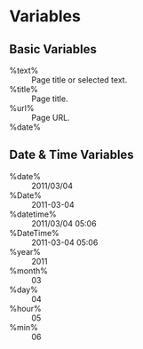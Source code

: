 Variables
====================

## Basic Variables
<dl id="dl-variables" class="variables">
  <dt>%text%</dt>
  <dd>Page title or selected text.</dd>
  <dt>%title%</dt>
  <dd>Page title.</dd>
  <dt>%url%</dt>
  <dd>Page URL.</dd>
  <dt>%date%</dt>
</dl>

## Date & Time Variables
<dl id="dl-variables" class="variables">
  <dt>%date%</dt>
  <dd>2011/03/04</dd>
  <dt>%Date%</dt>
  <dd>2011-03-04</dd>
  <dt>%datetime%</dt>
  <dd>2011/03/04 05:06</dd>
  <dt>%DateTime%</dt>
  <dd>2011-03-04 05:06</dd>
  <dt>%year%</dt>
  <dd>2011</dd>
  <dt>%month%</dt>
  <dd>03</dd>
  <dt>%day%</dt>
  <dd>04</dd>
  <dt>%hour%</dt>
  <dd>05</dd>
  <dt>%min%</dt>
  <dd>06</dd>
</dl>

